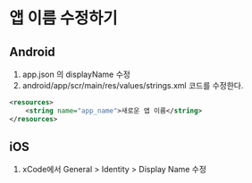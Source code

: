 # 앱 이름 수정하기

## Android

1. app.json 의 displayName 수정
2. android/app/scr/main/res/values/strings.xml 코드를 수정한다. 

```xml
<resources>
	<string name="app_name">새로운 앱 이름</string>
</resources>
```

## iOS

1. xCode에서 General > Identity > Display Name 수정

